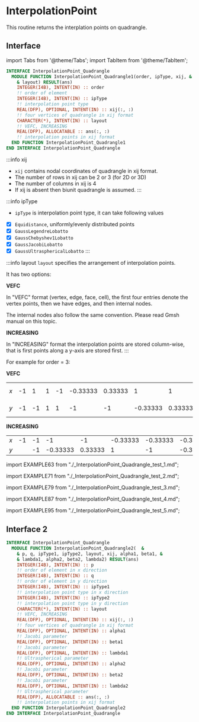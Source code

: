 # InterpolationPoint

This routine returns the interplation points on quadrangle.

## Interface

import Tabs from '@theme/Tabs';
import TabItem from '@theme/TabItem';

<Tabs>
<TabItem value="interface" label="܀ Interface" default>

```fortran
INTERFACE InterpolationPoint_Quadrangle
  MODULE FUNCTION InterpolationPoint_Quadrangle1(order, ipType, xij, &
    & layout) RESULT(ans)
    INTEGER(I4B), INTENT(IN) :: order
    !! order of element
    INTEGER(I4B), INTENT(IN) :: ipType
    !! interpolation point type
    REAL(DFP), OPTIONAL, INTENT(IN) :: xij(:, :)
    !! four vertices of quadrangle in xij format
    CHARACTER(*), INTENT(IN) :: layout
    !! VEFC, INCREASING
    REAL(DFP), ALLOCATABLE :: ans(:, :)
    !! interpolation points in xij format
  END FUNCTION InterpolationPoint_Quadrangle1
END INTERFACE InterpolationPoint_Quadrangle
```

:::info xij

- `xij` contains nodal coordinates of quadrangle in xij format.
- The number of rows in xij can be 2 or 3 (for 2D or 3D)
- The number of columns in xij is 4
- If xij is absent then biunit quadrangle is assumed.
:::

:::info ipType

- `ipType` is interpolation point type, it can take following values

- [x] `Equidistance`, uniformly/evenly distributed points
- [x] `GaussLegendreLobatto`
- [x] `GaussChebyshev1Lobatto`
- [x] `GaussJacobiLobatto`
- [x] `GaussUltrasphericalLobatto`
:::

:::info layout
`layout` specifies the arrangement of interpolation points.

It has two options:

**VEFC**

In "VEFC" format (vertex, edge, face, cell), the first four entries denote the vertex points, then we have edges, and then internal nodes.

The internal nodes also follow the same convention. Please read Gmsh manual  on this topic.

**INCREASING**

In "INCREASING" format the interpolation points are stored column-wise, that is first points along a y-axis are stored first.
:::

For example for order = 3:

**VEFC**

| |  |  |  |  |  |  |  |  |  |  |  |  |  |  |  |  |
| --- |  --- |  --- |  --- |  --- |  --- |  --- |  --- |  --- |  --- |  --- |  --- |  --- |  --- |  --- |  --- | --- |
| $x$ | -1 | 1 | 1 | -1 | -0.33333 | 0.33333 | 1 | 1 | 0.33333 | -0.33333 | -1 | -1 | -0.33333 | -0.33333 | 0.333 33 | 0.33333 |
| $y$ | -1 | -1 | 1 | 1 | -1 | -1 | -0.33333 | 0.33333 | 1 | 1 | 0.33333 | -0.33333 | -0.33333 | 0.33333 | 0.3333 3 | -0.33333 |

**INCREASING**

| |  |  |  |  |  |  |  |  |  |  |  |  |  |  |  |  |
| --- |  --- |  --- |  --- |  --- |  --- |  --- |  --- |  --- |  --- |  --- |  --- |  --- |  --- |  --- |  --- | --- |
| $x$ | -1 | -1 | -1 | -1 | -0.33333 | -0.33333 | -0.33333 | -0.33333 | 0.33333 | 0.33333 | 0.33333 | 0.33333 | 1 | 1 | 1 | 1 |
| $y$ | | -1 | -0.33333 | 0.33333 | 1 | -1 | -0.33333 | 0.33333 | 1 | -1 | -0.33333 | 0.33333 | 1 | -1 | -0.33333 | 0.33333 | 1 |

</TabItem>

<TabItem value="Equidistance" label="️܀ Equidistance">

import EXAMPLE63 from "./_InterpolationPoint_Quadrangle_test_1.md";

<EXAMPLE63 />

</TabItem>

<TabItem value="GaussLegendreLobatto" label="GaussLegendreLobatto">

import EXAMPLE71 from "./_InterpolationPoint_Quadrangle_test_2.md";

<EXAMPLE71 />

</TabItem>

<TabItem value="GaussChebyshevLobatto" label="GaussChebyshevLobatto">

import EXAMPLE79 from "./_InterpolationPoint_Quadrangle_test_3.md";

<EXAMPLE79 />

</TabItem>

<TabItem value="close" label="↢ ">

</TabItem>
</Tabs>

<Tabs>
<TabItem value="GaussJacobiLobatto" label="GaussJacobiLobatto">

import EXAMPLE87 from "./_InterpolationPoint_Quadrangle_test_4.md";

<EXAMPLE87 />

</TabItem>

<TabItem value="GaussUltrasphericalLobatto" label="GaussUltrasphericalLobatto">

import EXAMPLE95 from "./_InterpolationPoint_Quadrangle_test_5.md";

<EXAMPLE95 />

</TabItem>

<TabItem value="close" label="↢ " default>

</TabItem>
</Tabs>

## Interface 2

```fortran title="Interface"
INTERFACE InterpolationPoint_Quadrangle
  MODULE FUNCTION InterpolationPoint_Quadrangle2(  &
    & p, q, ipType1, ipType2, layout, xij, alpha1, beta1, &
    & lambda1, alpha2, beta2, lambda2) RESULT(ans)
    INTEGER(I4B), INTENT(IN) :: p
    !! order of element in x direction
    INTEGER(I4B), INTENT(IN) :: q
    !! order of element in y direction
    INTEGER(I4B), INTENT(IN) :: ipType1
    !! interpolation point type in x direction
    INTEGER(I4B), INTENT(IN) :: ipType2
    !! interpolation point type in y direction
    CHARACTER(*), INTENT(IN) :: layout
    !! VEFC, INCREASING
    REAL(DFP), OPTIONAL, INTENT(IN) :: xij(:, :)
    !! four vertices of quadrangle in xij format
    REAL(DFP), OPTIONAL, INTENT(IN) :: alpha1
    !! Jacobi parameter
    REAL(DFP), OPTIONAL, INTENT(IN) :: beta1
    !! Jacobi parameter
    REAL(DFP), OPTIONAL, INTENT(IN) :: lambda1
    !! Ultraspherical parameter
    REAL(DFP), OPTIONAL, INTENT(IN) :: alpha2
    !! Jacobi parameter
    REAL(DFP), OPTIONAL, INTENT(IN) :: beta2
    !! Jacobi parameter
    REAL(DFP), OPTIONAL, INTENT(IN) :: lambda2
    !! Ultraspherical parameter
    REAL(DFP), ALLOCATABLE :: ans(:, :)
    !! interpolation points in xij format
  END FUNCTION InterpolationPoint_Quadrangle2
END INTERFACE InterpolationPoint_Quadrangle
```
